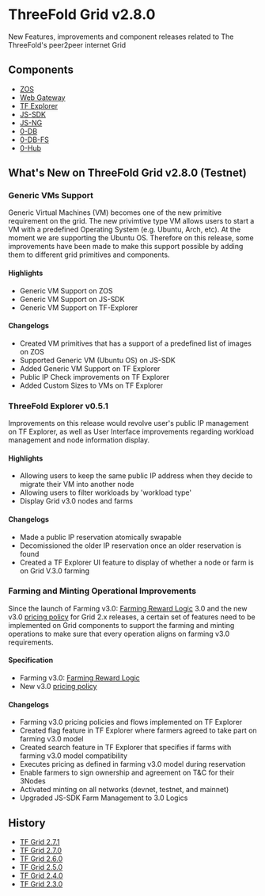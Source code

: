 # ThreeFold Grid v2.8.0

 New Features, improvements and component releases related to The ThreeFold's peer2peer internet Grid

## Components

- [ZOS](https://github.com/threefoldtech/zos) 
- [Web Gateway](https://github.com/threefoldtech/tfgateway/)
- [TF Explorer](https://github.com/threefoldtech/tfexplorer) 
- [JS-SDK](https://github.com/threefoldtech/js-sdk) 
- [JS-NG](https://github.com/threefoldtech/js-ng)
- [0-DB](https://github.com/threefoldtech/0-db)
- [0-DB-FS](https://github.com/threefoldtech/0-DB-FS)
- [0-Hub](https://github.com/threefoldtech/0-hub)


## What's New on ThreeFold Grid v2.8.0 (Testnet)

### Generic VMs Support

Generic Virtual Machines (VM) becomes one of the new primitive requirement on the grid. The new privimtive type VM allows users to start a VM with a predefined Operating System (e.g. Ubuntu, Arch, etc). At the moment we are supporting the Ubuntu OS. Therefore on this release, some improvements have been made to make this support possible by adding them to different grid primitives and components.

#### Highlights
- Generic VM Support on ZOS
- Generic VM Support on JS-SDK
- Generic VM Support on TF-Explorer

#### Changelogs
- Created VM primitives that has a support of a predefined list of images on ZOS
- Supported Generic VM (Ubuntu OS) on JS-SDK 
- Added Generic VM Support on TF Explorer
- Public IP Check improvements on TF Explorer
- Added Custom Sizes to VMs on TF Explorer

### ThreeFold Explorer v0.5.1
Improvements on this release would revolve user's public IP management on TF Explorer, as well as User Interface improvements regarding workload management and node information display. 

#### Highlights
- Allowing users to keep the same public IP address when they decide to migrate their VM into another node
- Allowing users to filter workloads by 'workload type'
- Display Grid v3.0 nodes and farms 

#### Changelogs
- Made a public IP reservation atomically swapable
- Decomissioned the older IP reservation once an older reservation is found
- Created a TF Explorer UI feature to display of whether a node or farm is on Grid V.3.0 farming 

### Farming and Minting Operational Improvements
Since the launch of Farming v3.0: [Farming Reward Logic](https://wiki.threefold.io/#/threefold__farming_logic3?id=farming-rewards-logic-v3) 3.0 and the new v3.0 [pricing policy](https://wiki.threefold.io/#/farming_logic3_tftflow) for Grid 2.x releases, a certain set of features need to be implemented on Grid components to support the farming and minting operations to make sure that every operation aligns on farming v3.0 requirements.

#### Specification
- Farming v3.0: [Farming Reward Logic](https://wiki.threefold.io/#/threefold__farming_logic3?id=farming-rewards-logic-v3)
- New v3.0 [pricing policy](https://wiki.threefold.io/#/farming_logic3_tftflow)

#### Changelogs
- Farming v3.0 pricing policies and flows implemented on TF Explorer
- Created flag feature in TF Explorer where farmers agreed to take part on farming v3.0 model
- Created search feature in  TF Explorer that specifies if farms with farming v3.0 model compatibility
- Executes pricing as defined in farming v3.0 model during reservation
- Enable farmers to sign ownership and agreement on T&C for their 3Nodes
- Activated minting on all networks (devnet, testnet, and mainnet)
- Upgraded JS-SDK Farm Management to 3.0 Logics


## History

- [TF Grid 2.7.1](https://github.com/threefoldtech/home/blob/master/products/tfgrid2.7.1.md)
- [TF Grid 2.7.0](https://github.com/threefoldtech/home/blob/master/products/tfgrid2.5.md)
- [TF Grid 2.6.0](https://github.com/threefoldtech/home/blob/master/products/tfgrid2.5.md)
- [TF Grid 2.5.0](https://github.com/threefoldtech/home/blob/master/products/tfgrid2.5.md)
- [TF Grid 2.4.0](https://github.com/threefoldtech/home/blob/master/products/tfgrid2.4.md)
- [TF Grid 2.3.0](https://github.com/threefoldtech/home/blob/master/products/tfgrid2.3.md)

